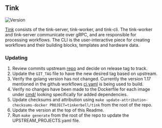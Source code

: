 ## **Tink**
![Version](https://img.shields.io/badge/version-v0.6.0-blue)

[Tink](https://github.com/tinkerbell/tink) consists of the tink-server, tink-worker, and tink-cli. The tink-worker and tink-server communicate over gRPC, and are responsible for processing workflows. The CLI is the user-interactive piece for creating workflows and their building blocks, templates and hardware data.

### Updating

1. Review commits upstream [repo](https://github.com/tinkerbell/tink) and decide on release tag to track. 
1. Update the `GIT_TAG` file to have the new desired tag based on upstream.
1. Verify the golang version has not changed. Currently the version 1.17 mentioned in the github workflows [ci.yaml](https://github.com/tinkerbell/tink/blob/main/.github/workflows/ci.yaml) is being used to build.
1. Verify no changes have been made to the Dockerfile for each image under [cmd/<image-name>](https://github.com/tinkerbell/tink/tree/main/cmd) looking specifically for added dependencies.
1. Update checksums and attribution using `make update-attribution-checksums-docker PROJECT=tinkerbell/tink` from the root of the repo.
1. Update the version at the top of this Readme.
1. Run `make generate` from the root of the repo to update the UPSTREAM_PROJECTS.yaml file.